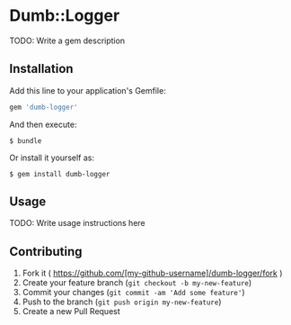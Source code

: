 # Dumb::Logger

TODO: Write a gem description

## Installation

Add this line to your application's Gemfile:

```ruby
gem 'dumb-logger'
```

And then execute:

    $ bundle

Or install it yourself as:

    $ gem install dumb-logger

## Usage

TODO: Write usage instructions here

## Contributing

1. Fork it ( https://github.com/[my-github-username]/dumb-logger/fork )
2. Create your feature branch (`git checkout -b my-new-feature`)
3. Commit your changes (`git commit -am 'Add some feature'`)
4. Push to the branch (`git push origin my-new-feature`)
5. Create a new Pull Request
